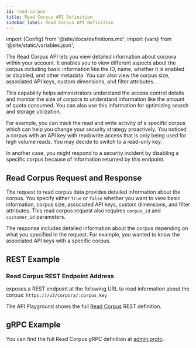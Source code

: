 ```yaml
---
id: read-corpus
title: Read Corpus API Definition
sidebar_label: Read Corpus API Definition
---
```


import {Config} from '@site/docs/definitions.md';
import {vars} from '@site/static/variables.json';

The Read Corpus API lets you view detailed information about corpora 
within your account. It enables you to view different aspects about the corpus 
including basic information like the ID, name, whether it is enabled or 
disabled, and other metadata. You can also view the corpus size, associated 
API keys, custom dimensions, and filter attributes.

This capability helps administrators understand the access control details and 
monitor the size of corpora to understand information like the amount of quota 
consumed. You can also use this information for optimizing 
search and storage utilization. 

For example, you can track the read and write activity of a specific corpus 
which can help you change your security strategy proactively. You noticed a 
corpus with an API key with read/write access that is only being used for high 
volume reads. You may decide to switch to a read-only key.

In another case, you might respond to a security incident by disabling a 
specific corpus because of information returned by this endpoint.

## Read Corpus Request and Response

The request to read corpus data provides detailed information about the corpus.
You specify either `true` or `false` whether you want to view basic 
information, corpus size, associated API keys, custom dimensions, and filter 
attributes. This read corpus request also requires `corpus_id` and `customer_id` 
parameters.

The response includes detailed information about the corpus depending on what 
you specified in the request. For example, you wanted to know the associated 
API keys with a specific corpus.

## REST Example

### Read Corpus REST Endpoint Address

<Config v="names.product"/> exposes a REST endpoint at the following URL
to read information about the corpus:
<code>https://<Config v="domains.rest.admin"/>/v2/corpora/:corpus_key</code>

The API Playground shows the full [Read Corpus](/docs/rest-api/get-corpus) REST definition.

## gRPC Example

You can find the full Read Corpus gRPC definition at [admin.proto](https://github.com/vectara/protos/blob/main/admin.proto).
